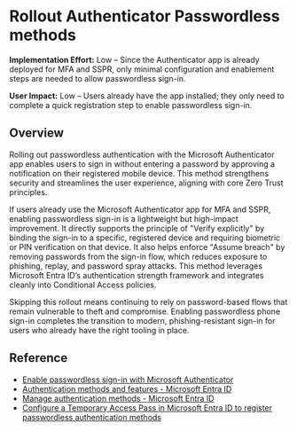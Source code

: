 #  Rollout Authenticator Passwordless methods

**Implementation Effort:** Low – Since the Authenticator app is already deployed for MFA and SSPR, only minimal configuration and enablement steps are needed to allow passwordless sign-in.

**User Impact:** Low – Users already have the app installed; they only need to complete a quick registration step to enable passwordless sign-in.

## Overview

Rolling out passwordless authentication with the Microsoft Authenticator app enables users to sign in without entering a password by approving a notification on their registered mobile device. This method strengthens security and streamlines the user experience, aligning with core Zero Trust principles.

If users already use the Microsoft Authenticator app for MFA and SSPR, enabling passwordless sign-in is a lightweight but high-impact improvement. It directly supports the principle of "Verify explicitly" by binding the sign-in to a specific, registered device and requiring biometric or PIN verification on that device. It also helps enforce "Assume breach" by removing passwords from the sign-in flow, which reduces exposure to phishing, replay, and password spray attacks. This method leverages Microsoft Entra ID’s authentication strength framework and integrates cleanly into Conditional Access policies.

Skipping this rollout means continuing to rely on password-based flows that remain vulnerable to theft and compromise. Enabling passwordless phone sign-in completes the transition to modern, phishing-resistant sign-in for users who already have the right tooling in place.

## Reference

* [Enable passwordless sign-in with Microsoft Authenticator](https://learn.microsoft.com/entra/identity/authentication/howto-authentication-passwordless-phone)
* [Authentication methods and features - Microsoft Entra ID](https://learn.microsoft.com/entra/identity/authentication/concept-authentication-methods)
* [Manage authentication methods - Microsoft Entra ID](https://learn.microsoft.com/entra/identity/authentication/concept-authentication-methods-manage)
* [Configure a Temporary Access Pass in Microsoft Entra ID to register passwordless authentication methods](https://learn.microsoft.com/entra/identity/authentication/howto-authentication-temporary-access-pass)
